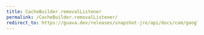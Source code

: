 ```yaml
---
title: CacheBuilder.removalListener
permalink: /CacheBuilder.removalListener/
redirect_to: https://guava.dev/releases/snapshot-jre/api/docs/com/google/common/cache/CacheBuilder.html#removalListener-com.google.common.cache.RemovalListener-
---
```

